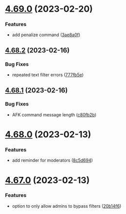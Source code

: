 # [4.69.0](https://github.com/onesoft-sudo/sudobot/compare/v4.68.2...v4.69.0) (2023-02-20)


### Features

* add penalize command ([3ae8a0f](https://github.com/onesoft-sudo/sudobot/commit/3ae8a0fd1ba081adf646ca43824381c166e51431))



## [4.68.2](https://github.com/onesoft-sudo/sudobot/compare/v4.68.1...v4.68.2) (2023-02-16)


### Bug Fixes

* repeated text filter errors ([777fb5e](https://github.com/onesoft-sudo/sudobot/commit/777fb5e36e9d4ec0638aad0f8ca238c3e929c202))



## [4.68.1](https://github.com/onesoft-sudo/sudobot/compare/v4.68.0...v4.68.1) (2023-02-16)


### Bug Fixes

* AFK command message length ([c80fb2b](https://github.com/onesoft-sudo/sudobot/commit/c80fb2b7ecb23a3c65bf6ec59572ecec87a96414))



# [4.68.0](https://github.com/onesoft-sudo/sudobot/compare/v4.67.0...v4.68.0) (2023-02-13)


### Features

* add reminder for moderators ([8c5d694](https://github.com/onesoft-sudo/sudobot/commit/8c5d6949dd0ac79188e83f026e668b46d270e156))



# [4.67.0](https://github.com/onesoft-sudo/sudobot/compare/v4.66.0...v4.67.0) (2023-02-13)


### Features

* option to only allow admins to bypass filters ([20b14f6](https://github.com/onesoft-sudo/sudobot/commit/20b14f67e504a029b95fcaf5878bd0c557b2e792))



